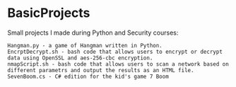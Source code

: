 # BasicProjects
Small projects I made during Python and Security courses:
~~~~~~~~~~~~~~~~~~~~~~~~~~~~~~~~~~~~~~~~~~~~~~~~~~~~~~~~
Hangman.py - a game of Hangman written in Python.
EncrptDecrypt.sh - bash code that allows users to encrypt or decrypt data using OpenSSL and aes-256-cbc encryption.
nmapScript.sh - bash code that allows users to scan a network based on different parametrs and output the results as an HTML file.
SevenBoom.cs - C# edition for the kid's game 7 Boom
